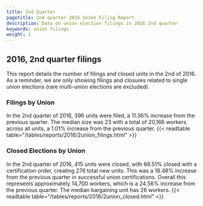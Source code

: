 ```yaml
---
title: 2nd Quarter 
pagetitle: 2nd quarter 2016 Union Filing Report
description: Data on union election filings in 2016 2nd quarter 
keywords: union filings
weight: 1
---
```


## 2016, 2nd quarter filings

This report details the number of filings and closed units in the 2nd of 2016. As a reminder, we are only showing filings and closures related to single union elections (rare multi-union elections are excluded).

### Filings by Union
In the 2nd quarter of 2016, 396 units were filed, a 11.36% increase from the previous quarter. The median size was 23 with a total of 20,166 workers across all units, a 1.01% increase from the previous quarter.
{{< readtable table="/tables/reports/2016/2union_filings.html" >}}

### Closed Elections by Union
In the 2nd quarter of 2016, 415 units were closed, with 66.51% closed with a certification order, creating 276 total new units. This was a 18.48% increase from the previous quarter in successful union certifications. Overall this represents approximately 14,700 workers, which is a 24.56% increase from the previous quarter. The median bargaining unit has 26 workers.
{{< readtable table="/tables/reports/2016/2union_closed.html" >}}
